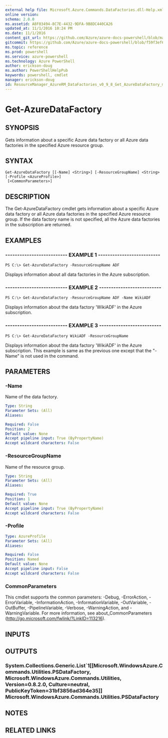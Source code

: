 ```yaml
---
external help file: Microsoft.Azure.Commands.DataFactories.dll-Help.xml
online version: 
schema: 2.0.0
ms.assetid: A8F03494-8C7E-4432-9DFA-9B8DC440CA26
updated_at: 11/1/2016 10:24 PM
ms.date: 11/1/2016
content_git_url: https://github.com/Azure/azure-docs-powershell/blob/master/azureps-cmdlets-docs/ResourceManager/AzureRM.DataFactories/v0.9.8/Get-AzureDataFactory.md
gitcommit: https://github.com/Azure/azure-docs-powershell/blob/f59f3ef60bc592383812213e69fd77ba950759ed/azureps-cmdlets-docs/ResourceManager/AzureRM.DataFactories/v0.9.8/Get-AzureDataFactory.md
ms.topic: reference
ms.prod: powershell
ms.service: azure-powershell
ms.technology: Azure PowerShell
author: erickson-doug
ms.author: PowerShellHelpPub
keywords: powershell, cmdlet
manager: erickson-doug
id: ResourceManager_AzureRM_DataFactories_v0_9_8_Get_AzureDataFactory_md
---
```


# Get-AzureDataFactory

## SYNOPSIS
Gets information about a specific Azure data factory or all Azure data factories in the specified Azure resource group.

## SYNTAX

```
Get-AzureDataFactory [[-Name] <String>] [-ResourceGroupName] <String> [-Profile <AzureProfile>]
 [<CommonParameters>]
```

## DESCRIPTION
The Get-AzureDataFactory cmdlet gets information about a specific Azure data factory or all Azure data factories in the specified Azure resource group.
If the data factory name is not specified, all the Azure data factories in the subscription are returned.

## EXAMPLES

### -------------------------- EXAMPLE 1 --------------------------
```
PS C:\> Get-AzureDataFactory -ResourceGroupName ADF
```

Displays information about all data factories in the Azure subscription.

### -------------------------- EXAMPLE 2 --------------------------
```
PS C:\> Get-AzureDataFactory -ResourceGroupName ADF -Name WikiADF
```

Displays information about the data factory 'WikiADF' in the Azure subscription.

### -------------------------- EXAMPLE 3 --------------------------
```
PS C:\> Get-AzureDataFactory WikiADF -ResourceGroupName
```

Displays information about the data factory 'WikiADF' in the Azure subscription.
This example is same as the previous one except that the "-Name" is not used in the command.

## PARAMETERS

### -Name
Name of the data factory.

```yaml
Type: String
Parameter Sets: (All)
Aliases: 

Required: False
Position: 2
Default value: None
Accept pipeline input: True (ByPropertyName)
Accept wildcard characters: False
```

### -ResourceGroupName
Name of the resource group.

```yaml
Type: String
Parameter Sets: (All)
Aliases: 

Required: True
Position: 1
Default value: None
Accept pipeline input: True (ByPropertyName)
Accept wildcard characters: False
```

### -Profile

```yaml
Type: AzureProfile
Parameter Sets: (All)
Aliases: 

Required: False
Position: Named
Default value: None
Accept pipeline input: False
Accept wildcard characters: False
```

### CommonParameters
This cmdlet supports the common parameters: -Debug, -ErrorAction, -ErrorVariable, -InformationAction, -InformationVariable, -OutVariable, -OutBuffer, -PipelineVariable, -Verbose, -WarningAction, and -WarningVariable. For more information, see about_CommonParameters (http://go.microsoft.com/fwlink/?LinkID=113216).

## INPUTS

## OUTPUTS

### System.Collections.Generic.List`1[[Microsoft.WindowsAzure.Commands.Utilities.PSDataFactory, Microsoft.WindowsAzure.Commands.Utilities, Version=0.8.2.0, Culture=neutral, PublicKeyToken=31bf3856ad364e35]] Microsoft.WindowsAzure.Commands.Utilities.PSDataFactory

## NOTES

## RELATED LINKS


